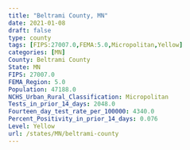 ```yaml
---
title: "Beltrami County, MN"
date: 2021-01-08
draft: false
type: county
tags: [FIPS:27007.0,FEMA:5.0,Micropolitan,Yellow]
categories: [MN]
County: Beltrami County
State: MN
FIPS: 27007.0
FEMA_Region: 5.0
Population: 47188.0
NCHS_Urban_Rural_Classification: Micropolitan
Tests_in_prior_14_days: 2048.0
Fourteen_day_test_rate_per_100000: 4340.0
Percent_Positivity_in_prior_14_days: 0.076
Level: Yellow
url: /states/MN/beltrami-county
---
```



